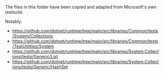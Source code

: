 
The files in this folder have been copied and adapted from Microsoft's own testsuite.

Notably:

- https://github.com/dotnet/runtime/tree/main/src/libraries/Common/tests/System/Collections
- https://github.com/dotnet/runtime/tree/main/src/libraries/Common/tests/TestUtilities/System
- https://github.com/dotnet/runtime/tree/main/src/libraries/System.Collections/tests/Generic/List
- https://github.com/dotnet/runtime/tree/main/src/libraries/System.Collections/tests/Generic/HashSet
